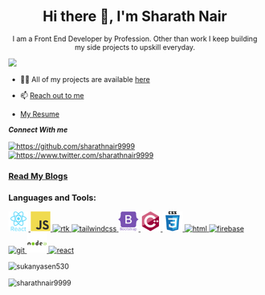 <h1 align="center">Hi there 👋, I'm Sharath Nair</h1>
<p align="center">I am a Front End Developer by Profession. Other than work I keep building my side projects to upskill everyday.</p>

![](https://komarev.com/ghpvc/?username=sharathnair9999&color=blue)


- 👨‍💻 All of my projects are available [here](https://sharath-nair9999.netlify.app)

- 📫 [Reach out to me](mailto:sharathnair9999@gmail.com)

- [My Resume](https://drive.google.com/file/d/1COOQ-9hsxHybQO9jGBYIta-Mnd85BRFq/view?usp=sharing)

***Connect With me***

<p align="left">
<a href="https://www.linkedin.com/in/sharath99/" target="_blank" rel="noreferrer"><img align="center" src="https://raw.githubusercontent.com/rahuldkjain/github-profile-readme-generator/master/src/images/icons/Social/linked-in-alt.svg" alt="https://github.com/sharathnair9999" height="30" width="40" /></a>
  <a href="https://www.twitter.com/sharathnair9999" target="_blank" rel="noreferrer"><img align="center" src="https://cdn.jsdelivr.net/gh/devicons/devicon/icons/twitter/twitter-original.svg" alt="https://www.twitter.com/sharathnair9999" height="30" width="40" /></a>
</p>

### [Read My Blogs](https://sharathcodes.hashnode.dev/)

<h3 align="left">Languages and Tools:</h3>
<p align="left">
  <a href="https://reactjs.org/" target="_blank" rel="noreferrer"> <img src="https://raw.githubusercontent.com/devicons/devicon/master/icons/react/react-original-wordmark.svg" alt="react" width="40" height="40"/> </a> 
  <a href="https://developer.mozilla.org/en-US/docs/Web/JavaScript" target="_blank" rel="noreferrer"> <img src="https://raw.githubusercontent.com/devicons/devicon/master/icons/javascript/javascript-original.svg" alt="javascript" width="40" height="40"/> </a> 
   <a href="https://redux.js.org/" target="_blank" rel="noreferrer">
          <img
            src="https://res.cloudinary.com/sharath-media-library/image/upload/v1653754223/social%20media/icons8-redux-48_whl4yx.png"
            alt="rtk"
            width="50"
            height="50"
          />
        </a>
        <a href="https://tailwindcss.com/" target="_blank" rel="noreferrer">
          <img
            src="https://res.cloudinary.com/sharath-media-library/image/upload/v1653754223/social%20media/tailwind-css_mzocmr.svg"
            alt="tailwindcss"
            width="50"
            height="50"
          />
        </a>
  <a href="https://getbootstrap.com" target="_blank" rel="noreferrer"> <img src="https://raw.githubusercontent.com/devicons/devicon/master/icons/bootstrap/bootstrap-plain-wordmark.svg" alt="bootstrap" width="40" height="40"/> </a>
  <a href="https://www.w3schools.com/cpp/" target="_blank" rel="noreferrer"> <img src="https://raw.githubusercontent.com/devicons/devicon/master/icons/cplusplus/cplusplus-original.svg" alt="cplusplus" width="40" height="40"/> </a> 
  <a href="https://www.w3schools.com/css/" target="_blank" rel="noreferrer"> <img src="https://raw.githubusercontent.com/devicons/devicon/master/icons/css3/css3-original-wordmark.svg" alt="css3" width="40" height="40"/> </a> 
    <a href="https://developer.mozilla.org/en-US/docs/Web/HTML" target="_blank" rel="noreferrer"> <img src="https://cdn.jsdelivr.net/gh/devicons/devicon/icons/html5/html5-original.svg" alt="html" width="40" height="40"/> </a> 
  <a href="https://firebase.google.com/" target="_blank" rel="noreferrer"> <img src="https://www.vectorlogo.zone/logos/firebase/firebase-icon.svg" alt="firebase" width="40" height="40"/> </a> 
  <a href="https://git-scm.com/" target="_blank" rel="noreferrer"> <img src="https://www.vectorlogo.zone/logos/git-scm/git-scm-icon.svg" alt="git" width="40" height="40"/> </a>  
  <a href="https://nodejs.org" target="_blank" rel="noreferrer"> <img src="https://raw.githubusercontent.com/devicons/devicon/master/icons/nodejs/nodejs-original-wordmark.svg" alt="nodejs" width="40" height="40"/> </a> 
  <a href ="https://www.java.com/en/" target="_blank" rel="noreferrer"><img src="https://cdn.jsdelivr.net/gh/devicons/devicon/icons/java/java-original.svg" alt="react" width="40" height="40" /></a>
</p>

<p><img align="center" src="https://github-readme-stats.vercel.app/api/top-langs?username=sharathnair9999&show_icons=true&locale=en&layout=compact" alt="sukanyasen530" /></p>

<p><img align="center" src="https://github-readme-streak-stats.herokuapp.com/?user=sharathnair9999&" alt="sharathnair9999" /></p>
